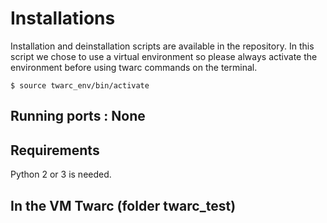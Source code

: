 # Installations
Installation and deinstallation scripts are available in the repository. In this script we chose to use a virtual environment so please always activate the environment before using twarc commands on the terminal.

```
$ source twarc_env/bin/activate
```

## Running ports : None

## Requirements
Python 2 or 3 is needed.

## In the VM Twarc (folder twarc_test)
